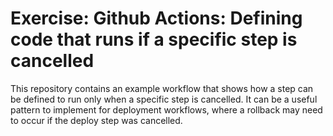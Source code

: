 # Exercise: Github Actions: Defining code that runs if a specific step is cancelled

This repository contains an example workflow that shows how a step can
be defined to run only when a specific step is cancelled. It can be a 
useful pattern to implement for deployment workflows, where a rollback
may need to occur if the deploy step was cancelled.
